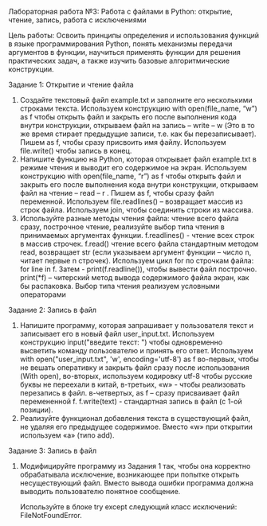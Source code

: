 Лабораторная работа №3:  Работа с файлами в Python: открытие, чтение, запись, работа с исключениями 

Цель работы: Освоить принципы определения и использования функций в языке программирования Python, понять механизмы передачи аргументов в функции, научиться применять функции для решения практических задач, а также изучить базовые алгоритмические конструкции.

Задание 1:  Открытие и чтение файла

1.	Создайте текстовый файл example.txt и заполните его несколькими строками текста.
Используем конструкцию with open(file_name, “w”) as f чтобы открыть файл и закрыть его после выполнения кода внутри конструкции, открываем файл на запись – write – w (Это в то же время стирает предыдущие записи, т.е. как бы перезаписывает). Пишем as f, чтобы сразу присвоить имя файлу. Используем file.write() чтобы запись в конец. 
2.	Напишите функцию на Python, которая открывает файл example.txt в режиме чтения и выводит его содержимое на экран.
Используем конструкцию with open(file_name, “r”) as f чтобы открыть файл и закрыть его после выполнения кода внутри конструкции, открываем файл на чтение – read – r . Пишем as f, чтобы сразу файл переменной. Используем file.readlines() – возвращает массив из строк файла. Используем join, чтобы соединить строки из массива. 
3.	Используйте разные методы чтения файла: чтение всего файла сразу, построчное чтение, реализуйте выбор типа чтения в принимаемых аргументах функции.
f.readlines() - чтение всех строк в массив строчек. f.read() чтение всего файла стандартным методом read, возвращает str (если указываем аргумент функции – число n, читает первые n строчек). Используем цикл for по строчкам файла: for line in f. Затем - print(f.readline()), чтобы вывести файл построчно. print(*f) – читерский метод вывода содержимого файла экран, как бы распаковка. Выбор типа чтения реализуем условными операторами


Задание 2:  Запись в файл

1.	Напишите программу, которая запрашивает у пользователя текст и записывает его в новый файл user_input.txt.
Используем конструкцию input("введите текст: ") чтобы одновременно высветить команду пользователю и принять его ответ. Используем with open("user_input.txt", 'w', encoding='utf-8') as f во-первых, чтобы не вешать оперативку и закрыть файл сразу после использования (With open), во-вторых, используем кодировку utf-8 чтобы русские буквы не переехали в китай, в-третьих, «w» - чтобы реализовать перезапись в файл. в-четвертых, as f – сразу присваивает файл перемененной f. f.write(text) - стандартная запись в файл (с 1-ой позиции).
2.	Реализуйте функционал добавления текста в существующий файл, не удаляя его предыдущее содержимое. Вместо «w» при открытии используем «a» (типо add). 


Задание 3:  Запись в файл

1.	Модифицируйте программу из Задания 1 так, чтобы она корректно обрабатывала исключение, возникающее при попытке открыть несуществующий файл. Вместо вывода ошибки программа должна выводить пользователю понятное сообщение.

	Используйте в блоке try except следующий класс исключений: FileNotFoundError.






